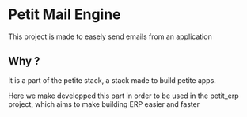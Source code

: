 # Petit Mail Engine

This project is made to easely send emails from an application

## Why ?

It is a part of the petite stack, a stack made to build petite apps.

Here we make developped this part in order to be used in the petit_erp project, which aims to make building ERP easier and faster
